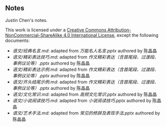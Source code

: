 ## Notes
Justin Chen's notes.

This work is licensed under a [Creative Commons Attribution-NonCommercial-ShareAlike 4.0 International License](http://creativecommons.org/licenses/by-nc-sa/4.0/), except the following documents:
- *语文/经典名言.md*: adapted from *万能名人名言.pptx* authored by 陈晶晶
- *语文/精彩表达技巧.md*: adapted from *作文精彩表达（含首尾段、过渡段、事例议论等）.pptx* authored by 陈晶晶
- *语文/精彩表达示例.md*: adapted from *作文精彩表达（含首尾段、过渡段、事例议论等）.pptx* authored by 陈晶晶
- *语文/开头结尾示例.md*: adapted from *作文精彩表达（含首尾段、过渡段、事例议论等）.pptx* authored by 陈晶晶
- *语文/文化常识.md*: adapted from *高频文化常识.pptx* authored by 陈晶晶
- *语文/小说阅读技巧.md*: adapted from *小说阅读技巧.pptx* authored by 陈晶晶
- *语文/艺术手法.md*: adapted from *常见的修辞及表现手法.pptx* authored by 陈晶晶